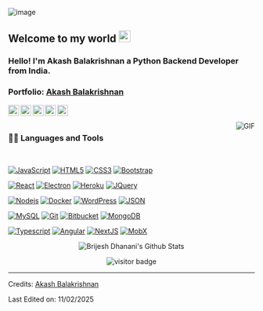 

![image](https://github.com/user-attachments/assets/45325204-15a0-49b6-a806-1265c8a4407b)

    
## Welcome to my world <img src="https://github.com/TheDudeThatCode/TheDudeThatCode/blob/master/Assets/Earth.gif" width="24px">

### Hello! I'm Akash Balakrishnan a Python Backend Developer from India.

### Portfolio: [Akash Balakrishnan](https://github.com/Aakashbaluoffical)

<a href="https://twitter.com/dhanani_brijesh">
  <img align="left" alt="Brijesh Dhanani | Twitter" width="22px" src="https://cdn.jsdelivr.net/npm/simple-icons@v3/icons/twitter.svg" />
</a>
<a href="https://www.linkedin.com/in/brijesh-dhanani-8a2061141">
  <img align="left" alt="Brijesh Dhanani" width="22px" src="https://cdn.jsdelivr.net/npm/simple-icons@v3/icons/linkedin.svg" />
</a>
<a href="https://www.facebook.com/people/Brijesh-Dhanani/100010798357963">
  <img align="left" alt="Brijesh Dhanani" width="22px" src="https://cdn.jsdelivr.net/npm/simple-icons@v3/icons/facebook.svg" />
</a>
<a href="https://www.instagram.com/singer_brijesh_dhanani">
  <img align="left" alt="Brijesh Dhanani" width="22px" src="https://cdn.jsdelivr.net/npm/simple-icons@v3/icons/instagram.svg" />
</a>
<a href="https://youtu.be/X_zgw9GojSc">
  <img align="left" alt="Brijesh Dhanani" width="22px" src="https://cdn.jsdelivr.net/npm/simple-icons@v3/icons/youtube.svg" />
</a>

<br />
<br />

  <img align="right" alt="GIF" src="https://media.giphy.com/media/836HiJc7pgzy8iNXCn/giphy.gif" />
  
### 👨‍💻 Languages and Tools

<br />

[![JavaScript](https://img.shields.io/badge/-JavaScript-black?style=flat&logo=javascript&link=https://github.com/BRdhanani)](https://github.com/BRdhanani) 
[![HTML5](https://img.shields.io/badge/-HTML5-E34F26?style=flat&logo=html5&logoColor=white&link=https://github.com/BRdhanani)](https://github.com/BRdhanani) 
[![CSS3](https://img.shields.io/badge/-CSS3-1572B6?style=flat&logo=css3&link=https://github.com/BRdhanani)](https://github.com/BRdhanani) 
[![Bootstrap](https://img.shields.io/badge/-Bootstrap-563D7C?style=flat&logo=bootstrap&link=https://github.com/BRdhanani)](https://github.com/BRdhanani) 

[![React](https://img.shields.io/badge/-React-black?style=flat&logo=react&link=https://github.com/BRdhanani)](https://github.com/BRdhanani) 
[![Electron](https://img.shields.io/badge/-Electron-gray?style=flat&logo=electron&link=https://github.com/BRdhanani)](https://github.com/BRdhanani) 
[![Heroku](https://img.shields.io/badge/-Heroku-gray?style=flat&logo=heroku&link=https://github.com/BRdhanani)](https://github.com/BRdhanani) 
[![JQuery](https://img.shields.io/badge/-JQuery-blue?style=flat&logo=jquery&link=https://github.com/BRdhanani)](https://github.com/BRdhanani) 

[![Nodejs](https://img.shields.io/badge/-Nodejs-green?style=flat&logo=Node.js&link=https://github.com/BRdhanani)](https://github.com/BRdhanani) 
[![Docker](https://img.shields.io/badge/-Docker-black?style=flat&logo=docker&link=https://github.com/BRdhanani)](https://github.com/BRdhanani) 
[![WordPress](https://img.shields.io/badge/-WordPress-blue?style=flat&logo=wordpress&link=https://github.com/BRdhanani)](https://github.com/BRdhanani) 
[![JSON](https://img.shields.io/badge/-json-02569B?style=flat&logo=json&link=https://github.com/BRdhanani)](https://github.com/BRdhanani)

[![MySQL](https://img.shields.io/badge/-MySQL-black?style=flat&logo=mysql&link=https://github.com/BRdhanani)](https://github.com/BRdhanani)
[![Git](https://img.shields.io/badge/-Git-black?style=flat&logo=git&link=https://github.com/BRdhanani)](https://github.com/BRdhanani) 
[![Bitbucket](https://img.shields.io/badge/-Bitbucket-blue?style=flat&logo=bitbucket&link=https://github.com/BRdhanani)](https://github.com/BRdhanani)
[![MongoDB](https://img.shields.io/badge/-MongoDB-FCA121?style=flat&logo=mongodb&link=https://github.com/BRdhanani)](https://gitlab.com/BRdhanani) 

[![Typescript](https://img.shields.io/badge/-TypeScript-white?style=flat&logo=typescript&link=https://github.com/BRdhanani)](https://github.com/BRdhanani)
[![Angular](https://img.shields.io/badge/-Angular-red?style=flat&logo=angular&link=https://github.com/BRdhanani)](https://github.com/BRdhanani) 
[![NextJS](https://img.shields.io/badge/-NextJS-black?style=flat&logo=nextjs&link=https://github.com/BRdhanani)](https://github.com/BRdhanani)
[![MobX](https://img.shields.io/badge/-MobX-gray?style=flat&logo=mobx&link=https://github.com/BRdhanani)](https://gitlab.com/BRdhanani) 

<p align='center'>
  <img align="center" src="https://github-readme-stats.vercel.app/api?username=brdhanani&show_icons=true&title_color=fff&icon_color=79ff97&text_color=efefef&bg_color=24292e" alt="Brijesh Dhanani's Github Stats">
</p>

<p align='center'>
  <img src="https://visitor-badge.glitch.me/badge?page_id=brdhanani.brdhanani" alt="visitor badge"/>
</p>

-----

Credits: [Akash Balakrishnan]([https://github.com/brdhanani](https://www.linkedin.com/in/aakash-balakrishnan/))

Last Edited on: 11/02/2025

